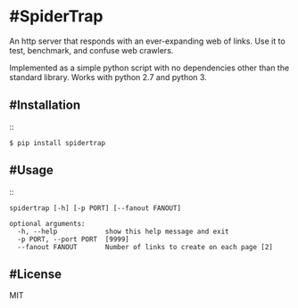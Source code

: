 #SpiderTrap
==========

An http server that responds with an ever-expanding web of links. Use it
to test, benchmark, and confuse web crawlers.

Implemented as a simple python script with no dependencies other than
the standard library. Works with python 2.7 and python 3.

#Installation
------------

::

    $ pip install spidertrap

#Usage
-----

::

    spidertrap [-h] [-p PORT] [--fanout FANOUT]

    optional arguments:
      -h, --help            show this help message and exit
      -p PORT, --port PORT  [9999]
      --fanout FANOUT       Number of links to create on each page [2]

#License
-------

MIT
